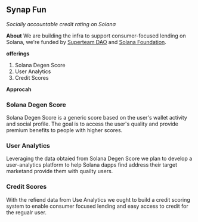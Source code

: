 ## Synap Fun
*Socially accountable credit rating on Solana*

**About**
We are building the infra to support consumer-focused lending on Solana, we're funded by [Superteam DAO](https://superteam.fun/) and [Solana Foundation](https://solana.org/).

**offerings**
1. Solana Degen Score
2. User Analytics
3. Credit Scores

**Approcah**
### Solana Degen Score 
Solana Degen Score is a generic score based on the user's wallet activity and social profile. The goal is to access the user's quality and provide premium benefits to people with higher scores.

### User Analytics
Leveraging the data obtaied from Solana Degen Score we plan to develop a user-analytics platform to help Solana dapps find address their target marketand provide them with quailty users.

### Credit Scores
With the refiend data from Use Analytics we ought to build a credit scoring system to enable consumer focused lending and easy access to credit for the regualr user.
